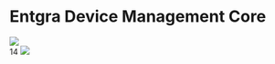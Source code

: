 # Entgra Device Management Core

<a href='https://opensource.org/licenses/Apache-2.0'><img src='https://img.shields.io/badge/License-Apache%202.0-blue.svg'></a><br/>
14
<a href='#'><img src="https://builder.entgra.net/buildStatus/icon?job=device-mgt-core"></a>
